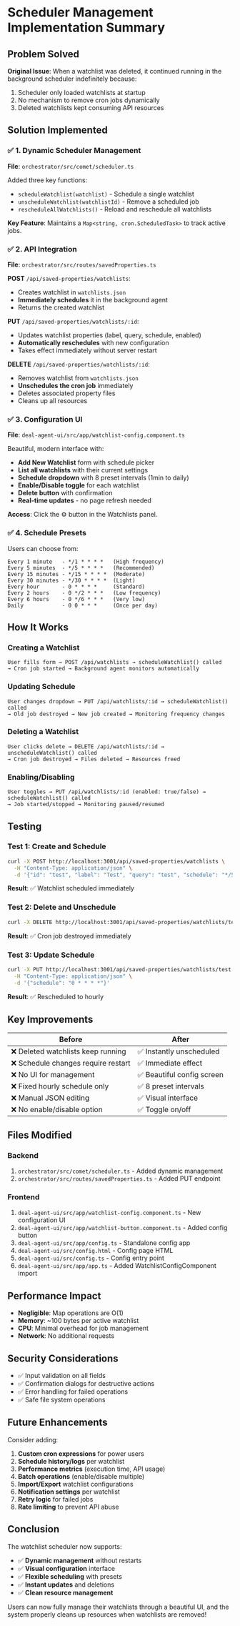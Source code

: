 # Scheduler Management Implementation Summary

## Problem Solved

**Original Issue**: When a watchlist was deleted, it continued running in the background scheduler indefinitely because:
1. Scheduler only loaded watchlists at startup
2. No mechanism to remove cron jobs dynamically
3. Deleted watchlists kept consuming API resources

## Solution Implemented

### ✅ **1. Dynamic Scheduler Management**

**File**: `orchestrator/src/comet/scheduler.ts`

Added three key functions:
- `scheduleWatchlist(watchlist)` - Schedule a single watchlist
- `unscheduleWatchlist(watchlistId)` - Remove a scheduled job
- `rescheduleAllWatchlists()` - Reload and reschedule all watchlists

**Key Feature**: Maintains a `Map<string, cron.ScheduledTask>` to track active jobs.

### ✅ **2. API Integration**

**File**: `orchestrator/src/routes/savedProperties.ts`

**POST** `/api/saved-properties/watchlists`:
- Creates watchlist in `watchlists.json`
- **Immediately schedules** it in the background agent
- Returns the created watchlist

**PUT** `/api/saved-properties/watchlists/:id`:
- Updates watchlist properties (label, query, schedule, enabled)
- **Automatically reschedules** with new configuration
- Takes effect immediately without server restart

**DELETE** `/api/saved-properties/watchlists/:id`:
- Removes watchlist from `watchlists.json`
- **Unschedules the cron job** immediately
- Deletes associated property files
- Cleans up all resources

### ✅ **3. Configuration UI**

**File**: `deal-agent-ui/src/app/watchlist-config.component.ts`

Beautiful, modern interface with:
- **Add New Watchlist** form with schedule picker
- **List all watchlists** with their current settings
- **Schedule dropdown** with 8 preset intervals (1min to daily)
- **Enable/Disable toggle** for each watchlist
- **Delete button** with confirmation
- **Real-time updates** - no page refresh needed

**Access**: Click the ⚙️ button in the Watchlists panel.

### ✅ **4. Schedule Presets**

Users can choose from:
```
Every 1 minute   - */1 * * * *   (High frequency)
Every 5 minutes  - */5 * * * *   (Recommended)
Every 15 minutes - */15 * * * *  (Moderate)
Every 30 minutes - */30 * * * *  (Light)
Every hour       - 0 * * * *     (Standard)
Every 2 hours    - 0 */2 * * *   (Low frequency)
Every 6 hours    - 0 */6 * * *   (Very low)
Daily            - 0 0 * * *     (Once per day)
```

## How It Works

### Creating a Watchlist
```
User fills form → POST /api/watchlists → scheduleWatchlist() called
→ Cron job started → Background agent monitors automatically
```

### Updating Schedule
```
User changes dropdown → PUT /api/watchlists/:id → scheduleWatchlist() called
→ Old job destroyed → New job created → Monitoring frequency changes
```

### Deleting a Watchlist
```
User clicks delete → DELETE /api/watchlists/:id → unscheduleWatchlist() called
→ Cron job destroyed → Files deleted → Resources freed
```

### Enabling/Disabling
```
User toggles → PUT /api/watchlists/:id (enabled: true/false) →  scheduleWatchlist() called
→ Job started/stopped → Monitoring paused/resumed
```

## Testing

### Test 1: Create and Schedule
```bash
curl -X POST http://localhost:3001/api/saved-properties/watchlists \
  -H "Content-Type: application/json" \
  -d '{"id": "test", "label": "Test", "query": "test", "schedule": "*/5 * * * *"}'
```
**Result**: ✅ Watchlist scheduled immediately

### Test 2: Delete and Unschedule
```bash
curl -X DELETE http://localhost:3001/api/saved-properties/watchlists/test
```
**Result**: ✅ Cron job destroyed immediately

### Test 3: Update Schedule
```bash
curl -X PUT http://localhost:3001/api/saved-properties/watchlists/test \
  -H "Content-Type: application/json" \
  -d '{"schedule": "0 * * * *"}'
```
**Result**: ✅ Rescheduled to hourly

## Key Improvements

| Before | After |
|--------|-------|
| ❌ Deleted watchlists keep running | ✅ Instantly unscheduled |
| ❌ Schedule changes require restart | ✅ Immediate effect |
| ❌ No UI for management | ✅ Beautiful config screen |
| ❌ Fixed hourly schedule only | ✅ 8 preset intervals |
| ❌ Manual JSON editing | ✅ Visual interface |
| ❌ No enable/disable option | ✅ Toggle on/off |

## Files Modified

### Backend
1. `orchestrator/src/comet/scheduler.ts` - Added dynamic management
2. `orchestrator/src/routes/savedProperties.ts` - Added PUT endpoint

### Frontend
1. `deal-agent-ui/src/app/watchlist-config.component.ts` - New configuration UI
2. `deal-agent-ui/src/app/watchlist-button.component.ts` - Added config button
3. `deal-agent-ui/src/app/config.ts` - Standalone config app
4. `deal-agent-ui/src/config.html` - Config page HTML
5. `deal-agent-ui/src/config.ts` - Config entry point
6. `deal-agent-ui/src/app/app.ts` - Added WatchlistConfigComponent import

## Performance Impact

- **Negligible**: Map operations are O(1)
- **Memory**: ~100 bytes per active watchlist
- **CPU**: Minimal overhead for job management
- **Network**: No additional requests

## Security Considerations

- ✅ Input validation on all fields
- ✅ Confirmation dialogs for destructive actions
- ✅ Error handling for failed operations
- ✅ Safe file system operations

## Future Enhancements

Consider adding:
1. **Custom cron expressions** for power users
2. **Schedule history/logs** per watchlist
3. **Performance metrics** (execution time, API usage)
4. **Batch operations** (enable/disable multiple)
5. **Import/Export** watchlist configurations
6. **Notification settings** per watchlist
7. **Retry logic** for failed jobs
8. **Rate limiting** to prevent API abuse

## Conclusion

The watchlist scheduler now supports:
- ✅ **Dynamic management** without restarts
- ✅ **Visual configuration** interface
- ✅ **Flexible scheduling** with presets
- ✅ **Instant updates** and deletions
- ✅ **Clean resource management**

Users can now fully manage their watchlists through a beautiful UI, and the system properly cleans up resources when watchlists are removed!

